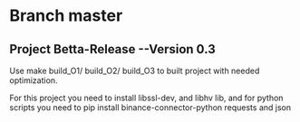# Branch master

## Project Betta-Release --Version __0.3__

Use make build_O1/ build_O2/ build_O3 to built project with needed optimization.

For this project you need to install libssl-dev, and libhv lib, and for python scripts you need to pip install binance-connector-python requests and json 
